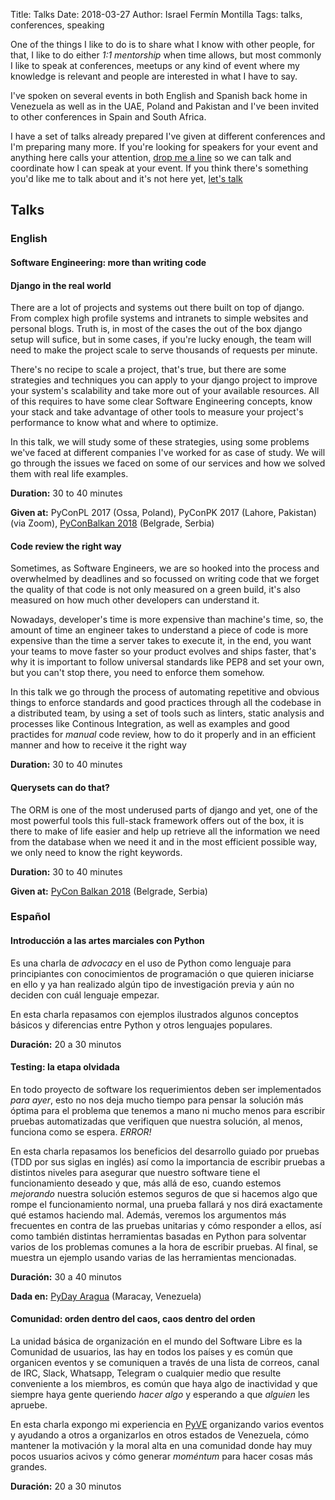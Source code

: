 Title: Talks
Date: 2018-03-27
Author: Israel Fermín Montilla
Tags: talks, conferences, speaking 


One of the things I like to do is to share what I know with other people,
for that, I like to do either *1:1 mentorship* when time allows, but
most commonly I like to speak at conferences, meetups or any kind of
event where my knowledge is relevant and people are interested in what
I have to say.

I've spoken on several events in both English and Spanish back home in
Venezuela as well as in the UAE, Poland and Pakistan and I've been invited
to other conferences in Spain and South Africa.

I have a set of talks already prepared I've given at different conferences
and I'm preparing many more. If you're looking for speakers for your event
and anything here calls your attention, [drop me a line](mailto:ferminster@gmail.com)
so we can talk and coordinate how I can speak at your event. If you think
there's something you'd like me to talk about and it's not here yet,
[let's talk](mailto:ferminster@gmail.com)

## Talks

### English

#### Software Engineering: more than writing code


#### Django in the real world
There are a lot of projects and systems out there built on top of django. From complex 
high profile systems and intranets to simple websites and personal blogs. Truth is, 
in most of the cases the out of the box django setup will sufice, but in some cases, 
if you're lucky enough, the team will need to make the project scale to serve 
thousands of requests per minute.

There's no recipe to scale a project, that's true, but there are some strategies and 
techniques you can apply to your django project to improve your system's scalability 
and take more out of your available resources. All of this requires to have some clear 
Software Engineering concepts, know your stack and take advantage of other tools to measure 
your project's performance to know what and where to optimize.

In this talk, we will study some of these strategies, using some problems we've faced at 
different companies I've worked for as case of study. We will go through the issues we faced 
on some of our services and how we solved them with real life examples.

**Duration:** 30 to 40 minutes

**Given at:** PyConPL 2017 (Ossa, Poland), PyConPK 2017 (Lahore, Pakistan) (via Zoom), [PyConBalkan 2018](https://www.youtube.com/watch?v=k520PnB-xHo)
(Belgrade, Serbia)

#### Code review the right way
Sometimes, as Software Engineers, we are so hooked into the process and overwhelmed by deadlines and so focussed on writing code that we
forget the quality of that code is not only measured on a green build, it's also measured on how much other developers can understand it.

Nowadays, developer's time is more expensive than machine's time, so, the amount of time an engineer takes to understand a piece of code
is more expensive than the time a server takes to execute it, in the end, you want your teams to move faster so your product
evolves and ships faster, that's why it is important to follow universal standards like PEP8 and set your own, but you can't stop
there, you need to enforce them somehow.

In this talk we go through the process of automating repetitive and obvious things to enforce standards and good practices
through all the codebase in a distributed team, by using a set of tools such as linters, static analysis and processes like
Continous Integration, as well as examples and good practides for *manual* code review, how to do it properly and in an
efficient manner and how to receive it the right way

**Duration:** 30 to 40 minutes

#### Querysets can do that?
The ORM is one of the most underused parts of django and yet, one of the most powerful tools
this full-stack framework offers out of the box, it is there to make of life easier and help up
retrieve all the information we need from the database when we need it and in the most efficient
possible way, we only need to know the right keywords.

**Duration:** 30 to 40 minutes

**Given at:** [PyCon Balkan 2018](https://www.youtube.com/watch?v=3WEUsO9wSBY) (Belgrade, Serbia)


### Español

#### Introducción a las artes marciales con Python
Es una charla de *advocacy* en el uso de Python como lenguaje para principiantes
con conocimientos de programación o que quieren iniciarse en ello y ya han realizado
algún tipo de investigación previa y aún no deciden con cuál lenguaje empezar. 

En esta charla repasamos con ejemplos ilustrados algunos conceptos básicos y diferencias
entre Python y otros lenguajes populares.

**Duración:** 20 a 30 minutos

#### Testing: la etapa olvidada
En todo proyecto de software los requerimientos deben ser implementados *para ayer*, esto
no nos deja mucho tiempo para pensar la solución más óptima para el problema que tenemos
a mano ni mucho menos para escribir pruebas automatizadas que verifiquen que nuestra solución,
al menos, funciona como se espera. *ERROR!*

En esta charla repasamos los beneficios del desarrollo guiado por pruebas (TDD por sus siglas
en inglés) así como la importancia de escribir pruebas a distintos niveles para asegurar que
nuestro software tiene el funcionamiento deseado y que, más allá de eso, cuando estemos *mejorando*
nuestra solución estemos seguros de que si hacemos algo que rompe el funcionamiento normal, una
prueba fallará y nos dirá exactamente qué estamos haciendo mal. Además, veremos los argumentos
más frecuentes en contra de las pruebas unitarias y cómo responder a ellos, así como también distintas
herramientas basadas en Python para solventar varios de los problemas comunes a la hora de escribir
pruebas. Al final, se muestra un ejemplo usando varias de las herramientas mencionadas.

**Duración:** 30 a 40 minutos

**Dada en:** [PyDay Aragua](https://www.youtube.com/watch?v=qtgBpA8-Als&list=PLe_-7MJlIjxRm-Z8WhBmS2pII4rtBGPQh&index=2&t=0s) (Maracay, Venezuela)

#### Comunidad: orden dentro del caos, caos dentro del orden
La unidad básica de organización en el mundo del Software Libre es la Comunidad
de usuarios, las hay en todos los países y es común que organicen eventos y se comuniquen a través
de una lista de correos, canal de IRC, Slack, Whatsapp, Telegram o cualquier medio que resulte
conveniente a los miembros, es común que haya algo de inactividad y que siempre haya gente queriendo
*hacer algo* y esperando a que *alguien* les apruebe.

En esta charla expongo mi experiencia en [PyVE](http://pyve.github.io) organizando varios eventos 
y ayudando a otros a organizarlos en otros estados de Venezuela, cómo mantener la motivación y la moral
alta en una comunidad donde hay muy pocos usuarios acivos y cómo generar *moméntum* para hacer cosas
más grandes.

**Duración:** 20 a 30 minutos

